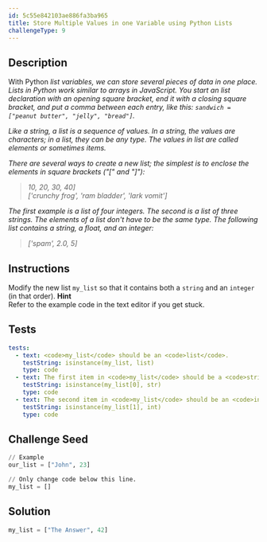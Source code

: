 ```yaml
---
id: 5c55e842103ae886fa3ba965
title: Store Multiple Values in one Variable using Python Lists
challengeType: 9
---
```


## Description
<section id='description'>
With Python <dfn>list</code> variables, we can store several pieces of data in one place. Lists in Python work similar to arrays in JavaScript.
You start an list declaration with an opening square bracket, end it with a closing square bracket, and put a comma between each entry, like this:
<code>sandwich = ["peanut butter", "jelly", "bread"]</code>.

Like a string, a <dfn>list</dfn> is a sequence of values. In a string, the values are characters; in a list, they can be any type. The values in list are called elements or sometimes items.

There are several ways to create a new list; the simplest is to enclose the elements in square brackets ("[" and "]"):
<blockquote>10, 20, 30, 40]<br>
['crunchy frog', 'ram bladder', 'lark vomit']</blockquote>
The first example is a list of four integers. The second is a list of three strings. The elements of a list don't have to be the same type. The following list contains a string, a float, and an integer:
<blockquote>['spam', 2.0, 5]</blockquote>

</section>

## Instructions
<section id='instructions'>
Modify the new list <code>my_list</code> so that it contains both a <code>string</code> and an <code>integer</code> (in that order).
<strong>Hint</strong><br>Refer to the example code in the text editor if you get stuck.
</section>

## Tests
<section id='tests'>

```yml
tests:
  - text: <code>my_list</code> should be an <code>list</code>.
    testString: isinstance(my_list, list)
    type: code
  - text: The first item in <code>my_list</code> should be a <code>string</code>.
    testString: isinstance(my_list[0], str)
    type: code
  - text: The second item in <code>my_list</code> should be an <code>integer</code>.
    testString: isinstance(my_list[1], int)
    type: code

```

</section>

## Challenge Seed
<section id='challengeSeed'>

<div id='py-seed'>

```python
// Example
our_list = ["John", 23]

// Only change code below this line.
my_list = []

```

</div>

</section>

## Solution
<section id='solution'>


```python
my_list = ["The Answer", 42]
```

</section>
